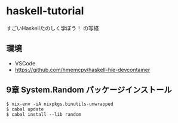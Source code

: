 # haskell-tutorial

すごいHaskellたのしく学ぼう！ の写経

## 環境

- VSCode
- https://github.com/hmemcpy/haskell-hie-devcontainer

## 9章 System.Random パッケージインストール
```
$ nix-env -iA nixpkgs.binutils-unwrapped
$ cabal update
$ cabal install --lib random
```
